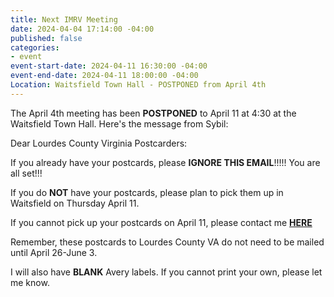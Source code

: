 ```yaml
---
title: Next IMRV Meeting
date: 2024-04-04 17:14:00 -04:00
published: false
categories:
- event
event-start-date: 2024-04-11 16:30:00 -04:00
event-end-date: 2024-04-11 18:00:00 -04:00
Location: Waitsfield Town Hall - POSTPONED from April 4th
---
```


The April 4th meeting has been **POSTPONED** to April 11 at 4:30 at the Waitsfield Town Hall.  Here's the message from Sybil:

Dear Lourdes County Virginia Postcarders:

If you already have your postcards, please **IGNORE THIS EMAIL**!!!!!  You are all set!!!

If you do **NOT** have your postcards, please plan to pick them up in Waitsfield on Thursday April 11.

If you cannot pick up your postcards on April 11, please contact me <a class="nav_link" href="mailto:sybil.sch@gmail.com">**HERE**</a>  

Remember, these postcards to Lourdes County VA do not need to be mailed until April 26-June 3.

I will also have **BLANK** Avery labels.  If you cannot print your own, please let me know.
